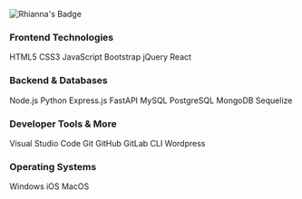 ![Rhianna's Badge](https://img.shields.io/badge/Rhianna's%20Page-8A2BE2.svg)

### Frontend Technologies
HTML5 CSS3 JavaScript Bootstrap jQuery React 
<!-- Angular Vue.js TailwindCSS D3.js -->


### Backend & Databases
Node.js Python  Express.js FastAPI MySQL PostgreSQL MongoDB Sequelize
<!-- PHP GraphQL -->

### Developer Tools & More
Visual Studio Code Git GitHub GitLab CLI Wordpress 
<!-- Heroku Ethereum Apollo Server -->

### Operating Systems
Windows iOS MacOS


<!--
**rhiannawilson/rhiannawilson** is a ✨ _special_ ✨ repository because its `README.md` (this file) appears on your GitHub profile.

Here are some ideas to get you started:

- 🔭 I’m currently working on ...
- 🌱 I’m currently learning ...
- 👯 I’m looking to collaborate on ...
- 🤔 I’m looking for help with ...
- 💬 Ask me about ...
- 📫 How to reach me: ...
- 😄 Pronouns: ...
- ⚡ Fun fact: ...
-->
